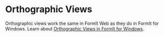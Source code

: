# Orthographic Views

Orthographic views work the same in FormIt Web as they do in FormIt for Windows. Learn about [Orthographic Views in FormIt for Windows](https://windows.help.formit.autodesk.com/tool-library/orthographic-views).

